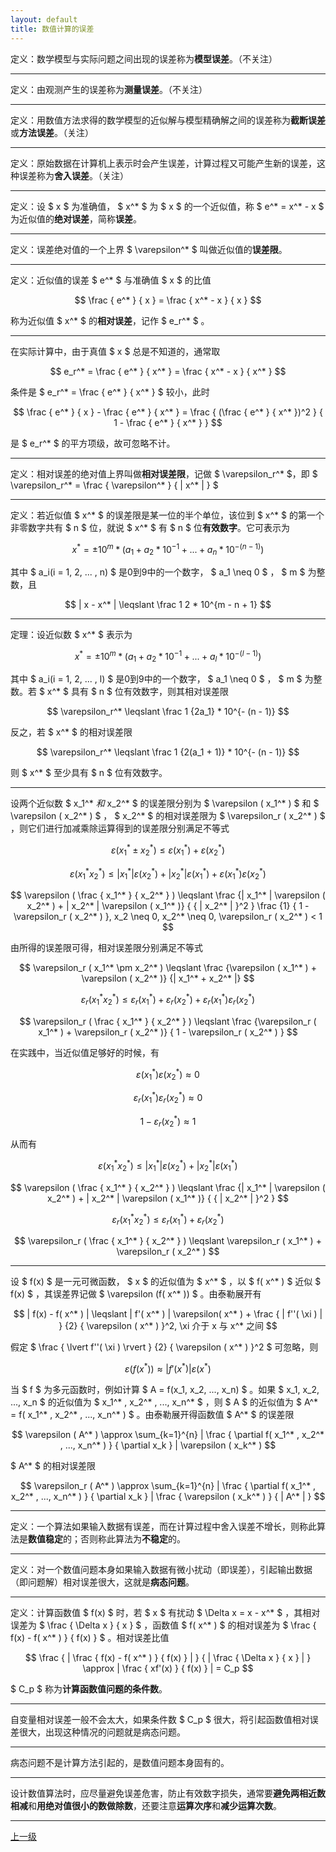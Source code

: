 ```yaml
---
layout: default
title: 数值计算的误差
---
```


定义：数学模型与实际问题之间出现的误差称为**模型误差**。（不关注）

* * *

定义：由观测产生的误差称为**测量误差**。（不关注）

* * *

定义：用数值方法求得的数学模型的近似解与模型精确解之间的误差称为**截断误差**或**方法误差**。（关注）

* * *

定义：原始数据在计算机上表示时会产生误差，计算过程又可能产生新的误差，这种误差称为**舍入误差**。（关注）

* * *

定义：设 $ x $ 为准确值， $ x^* $ 为 $ x $ 的一个近似值，称 $ e^* = x^* - x $ 为近似值的**绝对误差**，简称**误差**。

* * *

定义：误差绝对值的一个上界 $ \varepsilon^* $ 叫做近似值的**误差限**。

* * *

定义：近似值的误差 $ e^* $ 与准确值 $ x $ 的比值

$$ \frac { e^* } { x } = \frac { x^* - x } { x } $$

称为近似值 $ x^* $ 的**相对误差**，记作 $ e_r^* $ 。

* * *

在实际计算中，由于真值 $ x $ 总是不知道的，通常取

$$ e_r^* = \frac { e^* } { x^* } = \frac { x^* - x } { x^* } $$

条件是 $ e_r^* = \frac { e^* } { x^* } $ 较小，此时

$$ \frac { e^* } { x } - \frac { e^* } { x^* } = \frac { (\frac { e^* } { x^* })^2 } { 1 - \frac { e^* } { x^* } } $$

是 $ e_r^* $ 的平方项级，故可忽略不计。

* * *

定义：相对误差的绝对值上界叫做**相对误差限**，记做 $ \varepsilon_r^* $，即 $ \varepsilon_r^* = \frac { \varepsilon^* } { | x^* | } $

* * *

定义：若近似值 $ x^* $ 的误差限是某一位的半个单位，该位到 $ x^* $ 的第一个非零数字共有 $ n $ 位，就说 $ x^* $ 有 $ n $ 位**有效数字**。它可表示为

$$ x^* = \pm 10^m * (a_1 + a_2 * 10^{-1} + ... + a_n * 10^{-(n-1)}) $$

其中 $ a_i(i = 1, 2, ... , n) $ 是0到9中的一个数字， $ a_1 \neq 0 $ ， $ m $ 为整数，且

$$ | x - x^* | \leqslant \frac 1 2 * 10^{m - n + 1} $$

* * *

定理：设近似数 $ x^* $ 表示为

$$ x^* = \pm 10^m * (a_1 + a_2 * 10^{-1} + ... + a_l * 10^{-(l-1)}) $$

其中 $ a_i(i = 1, 2, ... , l) $ 是0到9中的一个数字， $ a_1 \neq 0 $ ， $ m $ 为整数。若 $ x^* $ 具有 $ n $ 位有效数字，则其相对误差限

$$ \varepsilon_r^* \leqslant \frac 1 {2a_1} * 10^{- (n - 1)} $$

反之，若 $ x^* $ 的相对误差限

$$ \varepsilon_r^* \leqslant \frac 1 {2(a_1 + 1)} * 10^{- (n - 1)} $$

则 $ x^* $ 至少具有 $ n $ 位有效数字。

* * *

设两个近似数 $ x_1^* $和$ x_2^* $ 的误差限分别为 $ \varepsilon ( x_1^* ) $ 和 $ \varepsilon ( x_2^* ) $ ， $ x_2^* $ 的相对误差限为 $ \varepsilon_r ( x_2^* ) $ ，则它们进行加减乘除运算得到的误差限分别满足不等式

$$ \varepsilon ( x_1^* \pm x_2^* ) \leqslant \varepsilon ( x_1^* ) + \varepsilon ( x_2^* ) $$

$$ \varepsilon ( x_1^* x_2^* ) \leqslant | x_1^* | \varepsilon ( x_2^* ) + | x_2^* | \varepsilon ( x_1^* ) + \varepsilon ( x_1^* ) \varepsilon ( x_2^* ) $$

$$ \varepsilon ( \frac { x_1^* } { x_2^* } ) \leqslant \frac {| x_1^* | \varepsilon ( x_2^* ) + | x_2^* | \varepsilon ( x_1^* )} { { | x_2^* | }^2 } \frac {1} { 1 - \varepsilon_r ( x_2^* ) }, x_2 \neq 0, x_2^* \neq 0, \varepsilon_r ( x_2^* ) < 1 $$

由所得的误差限可得，相对误差限分别满足不等式

$$ \varepsilon_r ( x_1^* \pm x_2^* ) \leqslant \frac {\varepsilon ( x_1^* ) + \varepsilon ( x_2^* )} {| x_1^* + x_2^* |} $$

$$ \varepsilon_r ( x_1^* x_2^* ) \leqslant \varepsilon_r ( x_1^* ) + \varepsilon_r ( x_2^* ) + \varepsilon_r ( x_1^* ) \varepsilon_r ( x_2^* ) $$

$$ \varepsilon_r ( \frac { x_1^* } { x_2^* } ) \leqslant \frac {\varepsilon_r ( x_1^* ) + \varepsilon_r ( x_2^* )} { 1 - \varepsilon_r ( x_2^* ) } $$

在实践中，当近似值足够好的时候，有

$$ \varepsilon ( x_1^* ) \varepsilon ( x_2^* ) \approx 0 $$

$$ \varepsilon_r ( x_1^* ) \varepsilon_r ( x_2^* ) \approx 0 $$

$$ 1 - \varepsilon_r ( x_2^* ) \approx 1 $$

从而有

$$ \varepsilon ( x_1^* x_2^* ) \leqslant | x_1^* | \varepsilon ( x_2^* ) + | x_2^* | \varepsilon ( x_1^* ) $$

$$ \varepsilon ( \frac { x_1^* } { x_2^* } ) \leqslant \frac {| x_1^* | \varepsilon ( x_2^* ) + | x_2^* | \varepsilon ( x_1^* )} { { | x_2^* | }^2 } $$

$$ \varepsilon_r ( x_1^* x_2^* ) \leqslant \varepsilon_r ( x_1^* ) + \varepsilon_r ( x_2^* ) $$

$$ \varepsilon_r ( \frac { x_1^* } { x_2^* } ) \leqslant \varepsilon_r ( x_1^* ) + \varepsilon_r ( x_2^* ) $$

* * *

设 $ f(x) $ 是一元可微函数， $ x $ 的近似值为 $ x^* $ ，以 $ f( x^* ) $ 近似 $ f(x) $ ，其误差界记做 $ \varepsilon (f( x^* )) $ 。由泰勒展开有

$$ | f(x) - f( x^* ) | \leqslant | f'( x^* ) | \varepsilon( x^* ) + \frac { | f''( \xi ) | } {2} { \varepsilon ( x^* ) }^2, \xi 介于 x 与 x^* 之间 $$

假定 $ \frac { \lvert f''( \xi ) \rvert } {2} { \varepsilon ( x^* ) }^2 $ 可忽略，则

$$ \varepsilon (f( x^* )) \approx | f'( x^* ) | \varepsilon ( x^* ) $$

当 $ f $ 为多元函数时，例如计算 $ A = f(x_1, x_2, ..., x_n) $ 。如果 $ x_1, x_2, ..., x_n $ 的近似值为 $ x_1^* , x_2^* , ..., x_n^* $ ，则 $ A $ 的近似值为 $ A^* = f( x_1^* , x_2^* , ..., x_n^* ) $ 。由泰勒展开得函数值 $ A^* $ 的误差限

$$ \varepsilon ( A^* ) \approx \sum_{k=1}^{n} | \frac { \partial f( x_1^* , x_2^* , ..., x_n^* ) } { \partial x_k } | \varepsilon ( x_k^* ) $$

$ A^* $ 的相对误差限

$$ \varepsilon_r ( A^* ) \approx \sum_{k=1}^{n} | \frac { \partial f( x_1^* , x_2^* , ..., x_n^* ) } { \partial x_k } | \frac { \varepsilon ( x_k^* ) } { | A^* | } $$

* * *

定义：一个算法如果输入数据有误差，而在计算过程中舍入误差不增长，则称此算法是**数值稳定**的；否则称此算法为**不稳定**的。

* * *

定义：对一个数值问题本身如果输入数据有微小扰动（即误差），引起输出数据（即问题解）相对误差很大，这就是**病态问题**。

* * *

定义：计算函数值 $ f(x) $ 时，若 $ x $ 有扰动 $ \Delta x = x - x^* $ ，其相对误差为 $ \frac { \Delta x } { x } $ ，函数值 $ f( x^* ) $ 的相对误差为 $ \frac { f(x) - f( x^* ) } { f(x) } $ 。相对误差比值

$$ \frac { | \frac { f(x) - f( x^* ) } { f(x) } | } { | \frac { \Delta x } { x } | } \approx | \frac { xf'(x) } { f(x) } | = C_p $$

$ C_p $ 称为**计算函数值问题的条件数**。

* * *

自变量相对误差一般不会太大，如果条件数 $ C_p $ 很大，将引起函数值相对误差很大，出现这种情况的问题就是病态问题。

* * *

病态问题不是计算方法引起的，是数值问题本身固有的。

* * *

设计数值算法时，应尽量避免误差危害，防止有效数字损失，通常要**避免两相近数相减**和**用绝对值很小的数做除数**，还要注意**运算次序**和**减少运算次数**。

* * *

[上一级](./../index.html)
